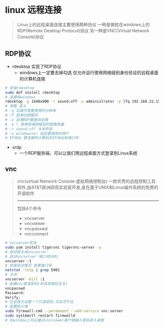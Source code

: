 # linux 远程连接

> Linux上的远程桌面连接主要使用两种协议
> 一种是微软在windows上的RDP(Remote Desktop Protocol)协议
> 另一种是VNC(Virtual Network Console)协议

## RDP协议

* rdesktop 实现了RDP协议
  * windows上一定要去掉勾选 仅允许运行使用网络级别身份验证的远程桌面的计算机连接

```sh
# 安装rdesktop
sudo dnf install rdesktop
# 连接到windows
rdesktop -g 1440x900 -r sound:off -u administrator -p lfq 192.168.22.153:3389
# 参数 意义
# -g 后面代表要使用的分辨率
# -P 启用位图缓存
# -z 启用RDP数据流压缩
# -x l 使用局域网级别的图像质量
# -r sound:off 关闭声音
# -u windowuser 指定要使用的用户
# IP地址 要连接的计算机的IP地址和端口号
```

* xrdp
  * 一个RDP服务端，可以让我们用远程桌面方式登录到Linux系统

## vnc

> vnc(virtual Network Console 虚拟网络控制台) 一款优秀的远程控制工具软件,由AT&T欧洲研究实验室开发,是在基于UNIX和Linux操作系统的免费的开源软件<br>
> <hr>
> 包括4个命令
>
> * vncserver
> * vncviewer
> * vncpasswd
> * vncconnect

```sh
# vncserver安装
sudo yum install tigervnc tigervnc-server -y
# 启动和关闭vncserver
# 启动vncserver 端口号5901
vncserver :1
# 检查启动情况 查看端口号
netstat -lntp | grep 5901
# 关闭
vncserver -kill :1
# 配置vnc登录密码(和系统密码无关)
vncpasswd
Password:
Verify:
# 还会提示设置一个只读密码,可设可不设
# 配置防火墙
sudo firewall-cmd --permanent --add-service vnc-server
sudo systemctl restart firewalld
# 在window上可以通过vncviewer客户端输入密码进入桌面
```
